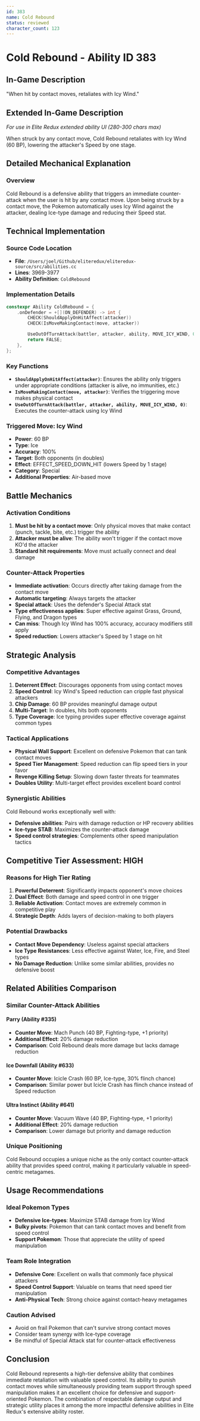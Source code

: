 ```yaml
---
id: 383
name: Cold Rebound
status: reviewed
character_count: 123
---
```


# Cold Rebound - Ability ID 383

## In-Game Description
"When hit by contact moves, retaliates with Icy Wind."

## Extended In-Game Description
*For use in Elite Redux extended ability UI (280-300 chars max)*

When struck by any contact move, Cold Rebound retaliates with Icy Wind (60 BP), lowering the attacker's Speed by one stage. 

## Detailed Mechanical Explanation

### Overview
Cold Rebound is a defensive ability that triggers an immediate counter-attack when the user is hit by any contact move. Upon being struck by a contact move, the Pokemon automatically uses Icy Wind against the attacker, dealing Ice-type damage and reducing their Speed stat.

## Technical Implementation

### Source Code Location
- **File**: `/Users/joel/Github/eliteredux/eliteredux-source/src/abilities.cc`
- **Lines**: 3969-3977
- **Ability Definition**: `ColdRebound`

### Implementation Details
```cpp
constexpr Ability ColdRebound = {
    .onDefender = +[](ON_DEFENDER) -> int {
        CHECK(ShouldApplyOnHitAffect(attacker))
        CHECK(IsMoveMakingContact(move, attacker))

        UseOutOfTurnAttack(battler, attacker, ability, MOVE_ICY_WIND, 0);
        return FALSE;
    },
};
```

### Key Functions
- **`ShouldApplyOnHitAffect(attacker)`**: Ensures the ability only triggers under appropriate conditions (attacker is alive, no immunities, etc.)
- **`IsMoveMakingContact(move, attacker)`**: Verifies the triggering move makes physical contact
- **`UseOutOfTurnAttack(battler, attacker, ability, MOVE_ICY_WIND, 0)`**: Executes the counter-attack using Icy Wind

### Triggered Move: Icy Wind
- **Power**: 60 BP
- **Type**: Ice
- **Accuracy**: 100%
- **Target**: Both opponents (in doubles)
- **Effect**: EFFECT_SPEED_DOWN_HIT (lowers Speed by 1 stage)
- **Category**: Special
- **Additional Properties**: Air-based move

## Battle Mechanics

### Activation Conditions
1. **Must be hit by a contact move**: Only physical moves that make contact (punch, tackle, bite, etc.) trigger the ability
2. **Attacker must be alive**: The ability won't trigger if the contact move KO'd the attacker
3. **Standard hit requirements**: Move must actually connect and deal damage

### Counter-Attack Properties
- **Immediate activation**: Occurs directly after taking damage from the contact move
- **Automatic targeting**: Always targets the attacker
- **Special attack**: Uses the defender's Special Attack stat
- **Type effectiveness applies**: Super effective against Grass, Ground, Flying, and Dragon types
- **Can miss**: Though Icy Wind has 100% accuracy, accuracy modifiers still apply
- **Speed reduction**: Lowers attacker's Speed by 1 stage on hit

## Strategic Analysis

### Competitive Advantages
1. **Deterrent Effect**: Discourages opponents from using contact moves
2. **Speed Control**: Icy Wind's Speed reduction can cripple fast physical attackers
3. **Chip Damage**: 60 BP provides meaningful damage output
4. **Multi-Target**: In doubles, hits both opponents
5. **Type Coverage**: Ice typing provides super effective coverage against common types

### Tactical Applications
- **Physical Wall Support**: Excellent on defensive Pokemon that can tank contact moves
- **Speed Tier Management**: Speed reduction can flip speed tiers in your favor
- **Revenge Killing Setup**: Slowing down faster threats for teammates
- **Doubles Utility**: Multi-target effect provides excellent board control

### Synergistic Abilities
Cold Rebound works exceptionally well with:
- **Defensive abilities**: Pairs with damage reduction or HP recovery abilities
- **Ice-type STAB**: Maximizes the counter-attack damage
- **Speed control strategies**: Complements other speed manipulation tactics

## Competitive Tier Assessment: HIGH

### Reasons for High Tier Rating
1. **Powerful Deterrent**: Significantly impacts opponent's move choices
2. **Dual Effect**: Both damage and speed control in one trigger
3. **Reliable Activation**: Contact moves are extremely common in competitive play
4. **Strategic Depth**: Adds layers of decision-making to both players

### Potential Drawbacks
- **Contact Move Dependency**: Useless against special attackers
- **Ice Type Resistances**: Less effective against Water, Ice, Fire, and Steel types
- **No Damage Reduction**: Unlike some similar abilities, provides no defensive boost

## Related Abilities Comparison

### Similar Counter-Attack Abilities

#### Parry (Ability #335)
- **Counter Move**: Mach Punch (40 BP, Fighting-type, +1 priority)
- **Additional Effect**: 20% damage reduction
- **Comparison**: Cold Rebound deals more damage but lacks damage reduction

#### Ice Downfall (Ability #633)
- **Counter Move**: Icicle Crash (60 BP, Ice-type, 30% flinch chance)
- **Comparison**: Similar power but Icicle Crash has flinch chance instead of Speed reduction

#### Ultra Instinct (Ability #641)
- **Counter Move**: Vacuum Wave (40 BP, Fighting-type, +1 priority)
- **Additional Effect**: 20% damage reduction
- **Comparison**: Lower damage but priority and damage reduction

### Unique Positioning
Cold Rebound occupies a unique niche as the only contact counter-attack ability that provides speed control, making it particularly valuable in speed-centric metagames.

## Usage Recommendations

### Ideal Pokemon Types
- **Defensive Ice-types**: Maximize STAB damage from Icy Wind
- **Bulky pivots**: Pokemon that can tank contact moves and benefit from speed control
- **Support Pokemon**: Those that appreciate the utility of speed manipulation

### Team Role Integration
- **Defensive Core**: Excellent on walls that commonly face physical attackers
- **Speed Control Support**: Valuable on teams that need speed tier manipulation
- **Anti-Physical Tech**: Strong choice against contact-heavy metagames

### Caution Advised
- Avoid on frail Pokemon that can't survive strong contact moves
- Consider team synergy with Ice-type coverage
- Be mindful of Special Attack stat for counter-attack effectiveness

## Conclusion

Cold Rebound represents a high-tier defensive ability that combines immediate retaliation with valuable speed control. Its ability to punish contact moves while simultaneously providing team support through speed manipulation makes it an excellent choice for defensive and support-oriented Pokemon. The combination of respectable damage output and strategic utility places it among the more impactful defensive abilities in Elite Redux's extensive ability roster.

